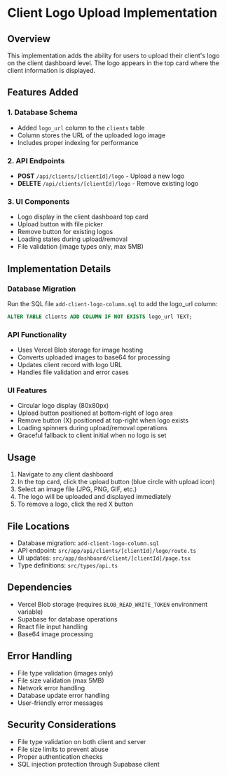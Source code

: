 # Client Logo Upload Implementation

## Overview
This implementation adds the ability for users to upload their client's logo on the client dashboard level. The logo appears in the top card where the client information is displayed.

## Features Added

### 1. Database Schema
- Added `logo_url` column to the `clients` table
- Column stores the URL of the uploaded logo image
- Includes proper indexing for performance

### 2. API Endpoints
- **POST** `/api/clients/[clientId]/logo` - Upload a new logo
- **DELETE** `/api/clients/[clientId]/logo` - Remove existing logo

### 3. UI Components
- Logo display in the client dashboard top card
- Upload button with file picker
- Remove button for existing logos
- Loading states during upload/removal
- File validation (image types only, max 5MB)

## Implementation Details

### Database Migration
Run the SQL file `add-client-logo-column.sql` to add the logo_url column:
```sql
ALTER TABLE clients ADD COLUMN IF NOT EXISTS logo_url TEXT;
```

### API Functionality
- Uses Vercel Blob storage for image hosting
- Converts uploaded images to base64 for processing
- Updates client record with logo URL
- Handles file validation and error cases

### UI Features
- Circular logo display (80x80px)
- Upload button positioned at bottom-right of logo area
- Remove button (X) positioned at top-right when logo exists
- Loading spinners during upload/removal operations
- Graceful fallback to client initial when no logo is set

## Usage

1. Navigate to any client dashboard
2. In the top card, click the upload button (blue circle with upload icon)
3. Select an image file (JPG, PNG, GIF, etc.)
4. The logo will be uploaded and displayed immediately
5. To remove a logo, click the red X button

## File Locations

- Database migration: `add-client-logo-column.sql`
- API endpoint: `src/app/api/clients/[clientId]/logo/route.ts`
- UI updates: `src/app/dashboard/client/[clientId]/page.tsx`
- Type definitions: `src/types/api.ts`

## Dependencies

- Vercel Blob storage (requires `BLOB_READ_WRITE_TOKEN` environment variable)
- Supabase for database operations
- React file input handling
- Base64 image processing

## Error Handling

- File type validation (images only)
- File size validation (max 5MB)
- Network error handling
- Database update error handling
- User-friendly error messages

## Security Considerations

- File type validation on both client and server
- File size limits to prevent abuse
- Proper authentication checks
- SQL injection protection through Supabase client
